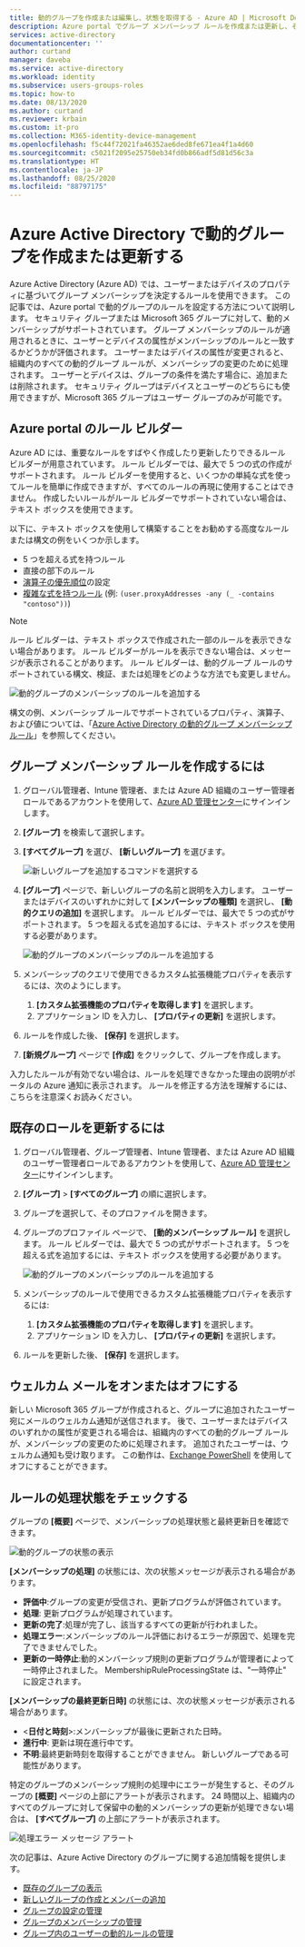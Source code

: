 ```yaml
---
title: 動的グループを作成または編集し、状態を取得する - Azure AD | Microsoft Docs
description: Azure portal でグループ メンバーシップ ルールを作成または更新し、その処理状態を確認する方法について説明します。
services: active-directory
documentationcenter: ''
author: curtand
manager: daveba
ms.service: active-directory
ms.workload: identity
ms.subservice: users-groups-roles
ms.topic: how-to
ms.date: 08/13/2020
ms.author: curtand
ms.reviewer: krbain
ms.custom: it-pro
ms.collection: M365-identity-device-management
ms.openlocfilehash: f5c44f72021fa46352ae6ded8fe671ea4f1a4d60
ms.sourcegitcommit: c5021f2095e25750eb34fd0b866adf5d81d56c3a
ms.translationtype: HT
ms.contentlocale: ja-JP
ms.lasthandoff: 08/25/2020
ms.locfileid: "88797175"
---
```

# <a name="create-or-update-a-dynamic-group-in-azure-active-directory"></a>Azure Active Directory で動的グループを作成または更新する

Azure Active Directory (Azure AD) では、ユーザーまたはデバイスのプロパティに基づいてグループ メンバーシップを決定するルールを使用できます。 この記事では、Azure portal で動的グループのルールを設定する方法について説明します。
セキュリティ グループまたは Microsoft 365 グループに対して、動的メンバーシップがサポートされています。 グループ メンバーシップのルールが適用されるときに、ユーザーとデバイスの属性がメンバーシップのルールと一致するかどうかが評価されます。 ユーザーまたはデバイスの属性が変更されると、組織内のすべての動的グループ ルールが、メンバーシップの変更のために処理されます。 ユーザーとデバイスは、グループの条件を満たす場合に、追加または削除されます。 セキュリティ グループはデバイスとユーザーのどちらにも使用できますが、Microsoft 365 グループはユーザー グループのみが可能です。

## <a name="rule-builder-in-the-azure-portal"></a>Azure portal のルール ビルダー

Azure AD には、重要なルールをすばやく作成したり更新したりできるルール ビルダーが用意されています。 ルール ビルダーでは、最大で 5 つの式の作成がサポートされます。 ルール ビルダーを使用すると、いくつかの単純な式を使ってルールを簡単に作成できますが、すべてのルールの再現に使用することはできません。 作成したいルールがルール ビルダーでサポートされていない場合は、テキスト ボックスを使用できます。

以下に、テキスト ボックスを使用して構築することをお勧めする高度なルールまたは構文の例をいくつか示します。

- 5 つを超える式を持つルール
- 直接の部下のルール
- [演算子の優先順位](groups-dynamic-membership.md#operator-precedence)の設定
- [複雑な式を持つルール](groups-dynamic-membership.md#rules-with-complex-expressions) (例: `(user.proxyAddresses -any (_ -contains "contoso"))`)

> [!NOTE]
> ルール ビルダーは、テキスト ボックスで作成された一部のルールを表示できない場合があります。 ルール ビルダーがルールを表示できない場合は、メッセージが表示されることがあります。 ルール ビルダーは、動的グループ ルールのサポートされている構文、検証、または処理をどのような方法でも変更しません。

![動的グループのメンバーシップのルールを追加する](./media/groups-create-rule/update-dynamic-group-rule.png)

構文の例、メンバーシップ ルールでサポートされているプロパティ、演算子、および値については、「[Azure Active Directory の動的グループ メンバーシップ ルール](groups-dynamic-membership.md)」を参照してください。

## <a name="to-create-a-group-membership-rule"></a>グループ メンバーシップ ルールを作成するには

1. グローバル管理者、Intune 管理者、または Azure AD 組織のユーザー管理者ロールであるアカウントを使用して、[Azure AD 管理センター](https://aad.portal.azure.com)にサインインします。
1. **[グループ]** を検索して選択します。
1. **[すべてグループ]** を選び、 **[新しいグループ]** を選びます。

   ![新しいグループを追加するコマンドを選択する](./media/groups-create-rule/create-new-group-azure-active-directory.png)

1. **[グループ]** ページで、新しいグループの名前と説明を入力します。 ユーザーまたはデバイスのいずれかに対して **[メンバーシップの種類]** を選択し、 **[動的クエリの追加]** を選択します。 ルール ビルダーでは、最大で 5 つの式がサポートされます。 5 つを超える式を追加するには、テキスト ボックスを使用する必要があります。

   ![動的グループのメンバーシップのルールを追加する](./media/groups-create-rule/add-dynamic-group-rule.png)

1. メンバーシップのクエリで使用できるカスタム拡張機能プロパティを表示するには、次のようにします。
   1. **[カスタム拡張機能のプロパティを取得します]** を選択します。
   1. アプリケーション ID を入力し、 **[プロパティの更新]** を選択します。
1. ルールを作成した後、 **[保存]** を選択します。
1. **[新規グループ]** ページで **[作成]** をクリックして、グループを作成します。

入力したルールが有効でない場合は、ルールを処理できなかった理由の説明がポータルの Azure 通知に表示されます。 ルールを修正する方法を理解するには、こちらを注意深くお読みください。

## <a name="to-update-an-existing-rule"></a>既存のロールを更新するには

1. グローバル管理者、グループ管理者、Intune 管理者、または Azure AD 組織のユーザー管理者ロールであるアカウントを使用して、[Azure AD 管理センター](https://aad.portal.azure.com)にサインインします。
1. **[グループ]**  >  **[すべてのグループ]** の順に選択します。
1. グループを選択して、そのプロファイルを開きます。
1. グループのプロファイル ページで、 **[動的メンバーシップ ルール]** を選択します。 ルール ビルダーでは、最大で 5 つの式がサポートされます。 5 つを超える式を追加するには、テキスト ボックスを使用する必要があります。

   ![動的グループのメンバーシップのルールを追加する](./media/groups-create-rule/update-dynamic-group-rule.png)

1. メンバーシップのルールで使用できるカスタム拡張機能プロパティを表示するには:
   1. **[カスタム拡張機能のプロパティを取得します]** を選択します。
   1. アプリケーション ID を入力し、 **[プロパティの更新]** を選択します。
1. ルールを更新した後、 **[保存]** を選択します。

## <a name="turn-on-or-off-welcome-email"></a>ウェルカム メールをオンまたはオフにする

新しい Microsoft 365 グループが作成されると、グループに追加されたユーザー宛にメールのウェルカム通知が送信されます。 後で、ユーザーまたはデバイスのいずれかの属性が変更される場合は、組織内のすべての動的グループ ルールが、メンバーシップの変更のために処理されます。 追加されたユーザーは、ウェルカム通知も受け取ります。 この動作は、[Exchange PowerShell](/powershell/module/exchange/users-and-groups/Set-UnifiedGroup?view=exchange-ps) を使用してオフにすることができます。

## <a name="check-processing-status-for-a-rule"></a>ルールの処理状態をチェックする

グループの **[概要]** ページで、メンバーシップの処理状態と最終更新日を確認できます。
  
  ![動的グループの状態の表示](./media/groups-create-rule/group-status.png)

**[メンバーシップの処理]** の状態には、次の状態メッセージが表示される場合があります。

- **評価中**:グループの変更が受信され、更新プログラムが評価されています。
- **処理**: 更新プログラムが処理されています。
- **更新の完了**:処理が完了し、該当するすべての更新が行われました。
- **処理エラー**:メンバーシップのルール評価におけるエラーが原因で、処理を完了できませんでした。
- **更新の一時停止**:動的メンバーシップ規則の更新プログラムが管理者によって一時停止されました。 MembershipRuleProcessingState は、"一時停止" に設定されます。

**[メンバーシップの最終更新日時]** の状態には、次の状態メッセージが表示される場合があります。

- &lt;**日付と時刻**&gt;:メンバーシップが最後に更新された日時。
- **進行中**: 更新は現在進行中です。
- **不明**:最終更新時刻を取得することができません。 新しいグループである可能性があります。

特定のグループのメンバーシップ規則の処理中にエラーが発生すると、そのグループの **[概要]** ページの上部にアラートが表示されます。 24 時間以上、組織内のすべてのグループに対して保留中の動的メンバーシップの更新が処理できない場合は、 **[すべてグループ]** の上部にアラートが表示されます。

![処理エラー メッセージ アラート](./media/groups-create-rule/processing-error.png)

次の記事は、Azure Active Directory のグループに関する追加情報を提供します。

- [既存のグループの表示](../fundamentals/active-directory-groups-view-azure-portal.md)
- [新しいグループの作成とメンバーの追加](../fundamentals/active-directory-groups-create-azure-portal.md)
- [グループの設定の管理](../fundamentals/active-directory-groups-settings-azure-portal.md)
- [グループのメンバーシップの管理](../fundamentals/active-directory-groups-membership-azure-portal.md)
- [グループ内のユーザーの動的ルールの管理](groups-dynamic-membership.md)